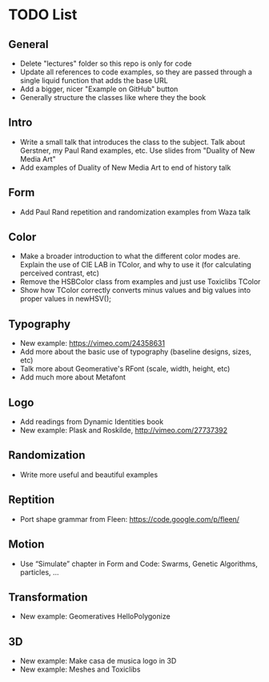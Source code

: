 TODO List
=========

General
-------

* Delete "lectures" folder so this repo is only for code
* Update all references to code examples, so they are passed through a single liquid function that adds the base URL
* Add a bigger, nicer "Example on GitHub" button
* Generally structure the classes like where they the book

Intro
-----

* Write a small talk that introduces the class to the subject. Talk about Gerstner, my Paul Rand examples, etc. Use slides from "Duality of New Media Art"
* Add examples of Duality of New Media Art to end of history talk

Form
----

* Add Paul Rand repetition and randomization examples from Waza talk

Color
-----

* Make a broader introduction to what the different color modes are. Explain the use of CIE LAB in TColor, and why to use it (for calculating perceived contrast, etc)
* Remove the HSBColor class from examples and just use Toxiclibs TColor
* Show how TColor correctly converts minus values and big values into proper values in newHSV();

Typography
----------

* New example: https://vimeo.com/24358631
* Add more about the basic use of typography (baseline designs, sizes, etc)
* Talk more about Geomerative's RFont (scale, width, height, etc)
* Add much more about Metafont

Logo
----

* Add readings from Dynamic Identities book
* New example: Plask and Roskilde, http://vimeo.com/27737392

Randomization
-------------

* Write more useful and beautiful examples

Reptition
---------

* Port shape grammar from Fleen: https://code.google.com/p/fleen/

Motion
------

* Use “Simulate” chapter in Form and Code: Swarms, Genetic Algorithms, particles, ...

Transformation
--------------

* New example: Geomeratives HelloPolygonize

3D
---

* New example: Make casa de musica logo in 3D
* New example: Meshes and Toxiclibs